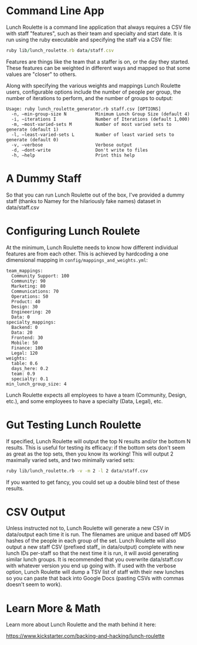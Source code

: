 Command Line App
================

Lunch Roulette is a command line application that always requires a CSV file with staff "features", such as their team and specialty and start date. It is run using the ruby executable and specifying the staff via a CSV file:

```ruby
ruby lib/lunch_roulette.rb data/staff.csv
```

Features are things like the team that a staffer is on, or the day they started. These features can be weighted in different ways and mapped so that some values are "closer" to others.

Along with specifying the various weights and mappings Lunch Roulette users, configurable options include the number of people per group, the number of iterations to perform, and the number of groups to output:

```
Usage: ruby lunch_roulette_generator.rb staff.csv [OPTIONS]
  -n, –min-group-size N           Minimum Lunch Group Size (default 4)
  -i, –iterations I               Number of Iterations (default 1,000)
  -m, –most-varied-sets M         Number of most varied sets to generate (default 1)
  -l, –least-varied-sets L        Number of least varied sets to generate (default 0)
  -v, –verbose                    Verbose output
  -d, –dont-write                 Don't write to files
  -h, –help                       Print this help
```

A Dummy Staff
==============

So that you can run Lunch Roulette out of the box, I've provided a dummy staff (thanks to Namey for the hilariously fake names) dataset in data/staff.csv


Configuring Lunch Roulete
=========================

At the minimum, Lunch Roulette needs to know how different individual features are from each other. This is achieved by hardcoding a one dimensional mapping in `config/mappings_and_weights.yml`:

```
team_mappings:
  Community Support: 100
  Community: 90
  Marketing: 80
  Communications: 70
  Operations: 50
  Product: 40
  Design: 30
  Engineering: 20
  Data: 0
specialty_mappings:
  Backend: 0
  Data: 20
  Frontend: 30
  Mobile: 50
  Finance: 100
  Legal: 120
weights:
  table: 0.6
  days_here: 0.2
  team: 0.9
  specialty: 0.1
min_lunch_group_size: 4
```

Lunch Roulette expects all employees to have a team (Community, Design, etc.), and some employees to have a specialty (Data, Legal), etc.

Gut Testing Lunch Roulette
==========================

If specified, Lunch Roulette will output the top N results and/or the bottom N results. This is useful for testing its efficacy: if the bottom sets don't seem as great as the top sets, then you know its working! This will output 2 maximally varied sets, and two minimally varied sets:

```sh
ruby lib/lunch_roulette.rb -v -m 2 -l 2 data/staff.csv
```

If you wanted to get fancy, you could set up a double blind test of these results.

CSV Output
==========

Unless instructed not to, Lunch Roulette will generate a new CSV in data/output each time it is run. The filenames are unique and based off MD5 hashes of the people in each group of the set. Lunch Roulette will also output a new staff CSV (prefixed staff_ in data/output) complete with new lunch IDs per-staff so that the next time it is run, it will avoid generating similar lunch groups. It is recommended that you overwrite data/staff.csv with whatever version you end up going with. If used with the verbose option, Lunch Roulette will dump a TSV list of staff with their new lunches so you can paste that back into Google Docs (pasting CSVs with commas doesn't seem to work).

Learn More & Math
=================
Learn more about Lunch Roulette and the math behind it here:

https://www.kickstarter.com/backing-and-hacking/lunch-roulette

